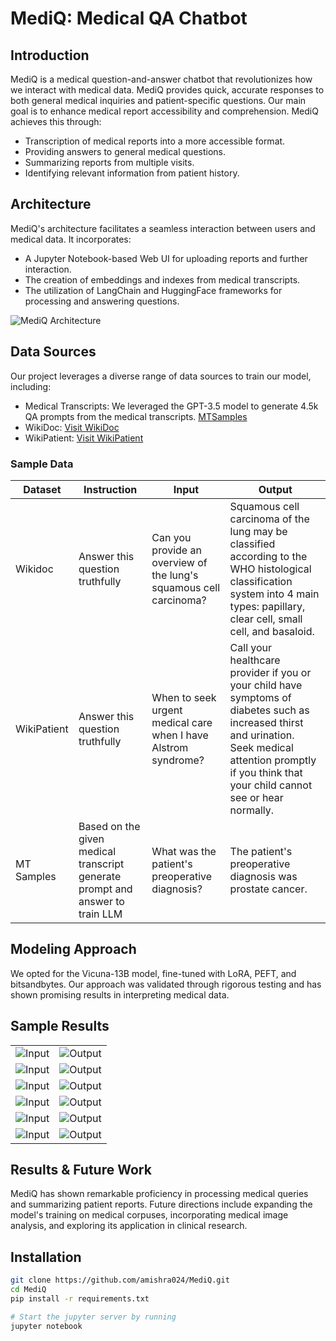 # MediQ: Medical QA Chatbot

## Introduction
MediQ is a medical question-and-answer chatbot that revolutionizes how we interact with medical data. MediQ provides quick, accurate responses to both general medical inquiries and patient-specific questions. Our main goal is to enhance medical report accessibility and comprehension. MediQ achieves this through:

- Transcription of medical reports into a more accessible format.
- Providing answers to general medical questions.
- Summarizing reports from multiple visits.
- Identifying relevant information from patient history.

## Architecture
MediQ's architecture facilitates a seamless interaction between users and medical data. It incorporates:
- A Jupyter Notebook-based Web UI for uploading reports and further interaction.
- The creation of embeddings and indexes from medical transcripts.
- The utilization of LangChain and HuggingFace frameworks for processing and answering questions.

![MediQ Architecture](images/arch.png)


## Data Sources
Our project leverages a diverse range of data sources to train our model, including:
- Medical Transcripts: We leveraged the GPT-3.5 model to generate 4.5k QA prompts from the medical transcripts. [MTSamples](https://mtsamples.com/)
- WikiDoc: [Visit WikiDoc](https://huggingface.co/datasets/medalpaca/medical_meadow_wikidoc)
- WikiPatient: [Visit WikiPatient](https://huggingface.co/datasets/medalpaca/medical_meadow_wikidoc_patient_information)

### Sample Data

| Dataset     | Instruction                                       | Input                                                                                      | Output                                                                                                                                                           |
|-------------|---------------------------------------------------|--------------------------------------------------------------------------------------------|------------------------------------------------------------------------------------------------------------------------------------------------------------------|
| Wikidoc     | Answer this question truthfully                   | Can you provide an overview of the lung's squamous cell carcinoma?                        | Squamous cell carcinoma of the lung may be classified according to the WHO histological classification system into 4 main types: papillary, clear cell, small cell, and basaloid. |
| WikiPatient | Answer this question truthfully                   | When to seek urgent medical care when I have Alstrom syndrome?                            | Call your healthcare provider if you or your child have symptoms of diabetes such as increased thirst and urination. Seek medical attention promptly if you think that your child cannot see or hear normally.          |
| MT Samples  | Based on the given medical transcript generate prompt and answer to train LLM | What was the patient's preoperative diagnosis?                                            | The patient's preoperative diagnosis was prostate cancer.                                                                                                         |


## Modeling Approach
We opted for the Vicuna-13B model, fine-tuned with LoRA, PEFT, and bitsandbytes. Our approach was validated through rigorous testing and has shown promising results in interpreting medical data.

## Sample Results
<table>
  <tr>
    <td>
      <img src="images/i1.png" alt="Input"/>
    </td>
    <td>
      <img src="images/o1.png" alt="Output"/>
    </td>
  </tr>
  <tr>
    <td>
      <img src="images/i2.png" alt="Input"/>
    </td>
    <td>
      <img src="images/o2.png" alt="Output"/>
    </td>
  </tr>
  <tr>
    <td>
      <img src="images/i3.png" alt="Input"/>
    </td>
    <td>
      <img src="images/o3.png" alt="Output"/>
    </td>
  </tr>
  <tr>
    <td>
      <img src="images/i4.png" alt="Input"/>
    </td>
    <td>
      <img src="images/o4.png" alt="Output"/>
    </td>
  </tr>
  <tr>
    <td>
      <img src="images/i5.png" alt="Input"/>
    </td>
    <td>
      <img src="images/o5.png" alt="Output"/>
    </td>
  </tr>
  <tr>
    <td>
      <img src="images/i6.png" alt="Input"/>
    </td>
    <td>
      <img src="images/o6.png" alt="Output"/>
    </td>
  </tr>
</table>

## Results & Future Work
MediQ has shown remarkable proficiency in processing medical queries and summarizing patient reports. Future directions include expanding the model's training on medical corpuses, incorporating medical image analysis, and exploring its application in clinical research.

## Installation
```bash
git clone https://github.com/amishra024/MediQ.git
cd MediQ
pip install -r requirements.txt

# Start the jupyter server by running
jupyter notebook
